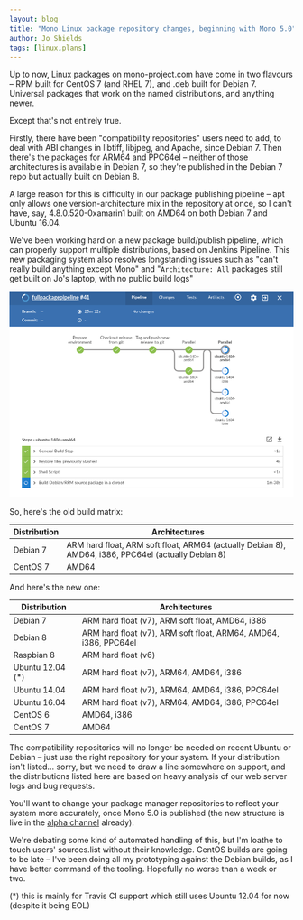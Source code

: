 ```yaml
---
layout: blog
title: "Mono Linux package repository changes, beginning with Mono 5.0"
author: Jo Shields
tags: [linux,plans]
---
```


Up to now, Linux packages on mono-project.com have come in two flavours – RPM built for CentOS 7 (and RHEL 7), and .deb built for Debian 7. Universal packages that work on the named distributions, and anything newer.

Except that's not entirely true.

Firstly, there have been "compatibility repositories" users need to add, to deal with ABI changes in libtiff, libjpeg, and Apache, since Debian 7. Then there's the packages for ARM64 and PPC64el – neither of those architectures is available in Debian 7, so they're published in the Debian 7 repo but actually built on Debian 8.

A large reason for this is difficulty in our package publishing pipeline – apt only allows one version-architecture mix in the repository at once, so I can't have, say, 4.8.0.520-0xamarin1 built on AMD64 on both Debian 7 and Ubuntu 16.04.

We've been working hard on a new package build/publish pipeline, which can properly support multiple distributions, based on Jenkins Pipeline. This new packaging system also resolves longstanding issues such as "can't really build anything except Mono" and "`Architecture: All` packages still get built on Jo's laptop, with no public build logs"

![Mono repo pipeline](/images/mono-repo-changes-pipeline-screenshot.png)

So, here's the old build matrix:

| Distribution | Architectures |
|--------------|---------------|
| Debian 7     | ARM hard float, ARM soft float, ARM64 (actually Debian 8), AMD64, i386, PPC64el (actually Debian 8) |
| CentOS 7     | AMD64         |

And here's the new one:

| Distribution | Architectures |
|--------------|---------------|
| Debian 7     | ARM hard float (v7), ARM soft float, AMD64, i386 |
| Debian 8     | ARM hard float (v7), ARM soft float, ARM64, AMD64, i386, PPC64el |
| Raspbian 8   | ARM hard float (v6) |
| Ubuntu 12.04 (*) | ARM hard float (v7), ARM64, AMD64, i386 |
| Ubuntu 14.04 | ARM hard float (v7), ARM64, AMD64, i386, PPC64el |
| Ubuntu 16.04 | ARM hard float (v7), ARM64, AMD64, i386, PPC64el |
| CentOS 6     | AMD64, i386 |
| CentOS 7     | AMD64 |

The compatibility repositories will no longer be needed on recent Ubuntu or Debian – just use the right repository for your system. If your distribution isn't listed... sorry, but we need to draw a line somewhere on support, and the distributions listed here are based on heavy analysis of our web server logs and bug requests.

You'll want to change your package manager repositories to reflect your system more accurately, once Mono 5.0 is published (the new structure is live in the [alpha channel](/download/alpha/#download-lin) already).

We're debating some kind of automated handling of this, but I'm loathe to touch users' sources.list without their knowledge.
CentOS builds are going to be late – I've been doing all my prototyping against the Debian builds, as I have better command of the tooling. Hopefully no worse than a week or two.

(*) this is mainly for Travis CI support which still uses Ubuntu 12.04 for now (despite it being EOL)
